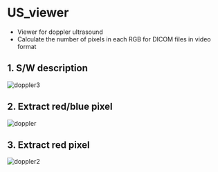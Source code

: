 # US_viewer
  - Viewer for doppler ultrasound 
  - Calculate the number of pixels in each RGB for DICOM files in video format

## 1. S/W description
![doppler3](![view1](https://user-images.githubusercontent.com/49828672/128625751-63c2fe45-fb20-41f6-9070-823fd455a810.png))

## 2. Extract red/blue pixel
![doppler](https://user-images.githubusercontent.com/49828672/100876823-4684cf80-34eb-11eb-8b91-7bc6afc8cd1e.png)

## 3. Extract red pixel
![doppler2](https://user-images.githubusercontent.com/49828672/100878302-59989f00-34ed-11eb-9104-382858746ead.png)
